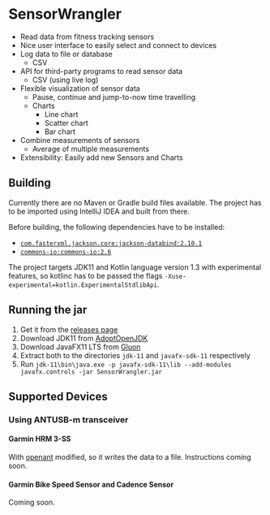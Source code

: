 # SensorWrangler

- Read data from fitness tracking sensors
- Nice user interface to easily select and connect to devices
- Log data to file or database
  - CSV
- API for third-party programs to read sensor data
  - CSV (using live log)
- Flexible visualization of sensor data
  - Pause, continue and jump-to-now time travelling
  - Charts
    - Line chart
    - Scatter chart
    - Bar chart
- Combine measurements of sensors
  - Average of multiple measurements
- Extensibility: Easily add new Sensors and Charts

## Building
Currently there are no Maven or Gradle build files available. The project has to be imported using IntelliJ IDEA and built from there.

Before building, the following dependencies have to be installed:

- [`com.fasterxml.jackson.core:jackson-databind:2.10.1`](https://mvnrepository.com/artifact/com.fasterxml.jackson.core/jackson-databind/2.10.1)
- [`commons-io:commons-io:2.6`](https://mvnrepository.com/artifact/commons-io/commons-io/2.6)

The project targets JDK11 and Kotlin language version 1.3 with experimental features, so kotlinc has to be passed the flags `-Xuse-experimental=kotlin.ExperimentalStdlibApi`.

## Running the jar
1. Get it from the [releases page](https://github.com/JohnAZoidberg/SensorWrangler/releases)
2. Download JDK11 from [AdoptOpenJDK](https://adoptopenjdk.net/releases.html?variant=openjdk11&jvmVariant=hotspot)
3. Download JavaFX11 LTS from [Gluon](https://gluonhq.com/products/javafx/)
4. Extract both to the directories `jdk-11` and `javafx-sdk-11` respectively
5. Run `jdk-11\bin\java.exe -p javafx-sdk-11\lib --add-modules javafx.controls -jar SensorWrangler.jar`

## Supported Devices

### Using ANTUSB-m transceiver
#### Garmin HRM 3-SS
With [openant](https://github.com/Tigge/openant/blob/master/examples/heart_rate_monitor.py) modified, so it writes the data to a file. Instructions coming soon.

#### Garmin Bike Speed Sensor and Cadence Sensor
Coming soon.
